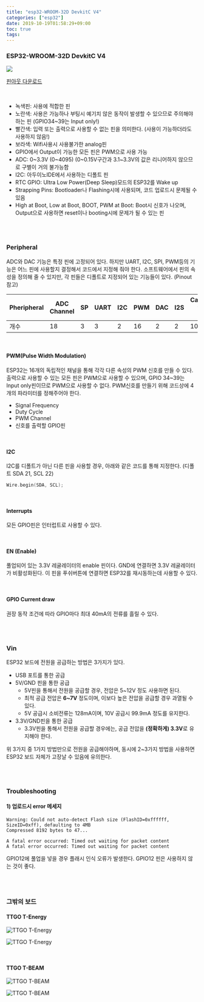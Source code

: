 ```yaml
---
title: "esp32-WROOM-32D DevkitC V4"
categories: ["esp32"]
date: 2019-10-19T01:58:29+09:00
toc: true
tags:
---
```


### ESP32-WROOM-32D DevkitC V4

![](/image/esp32-pinout.png)

[핀아웃 다운로드](/attach/ESP32-Pinout.hwp)

<br>

*   녹색핀: 사용에 적합한 핀
*   노란색: 사용은 가능하나 부팅시 예기치 않은 동작이 발생할 수 있으므로 주의해야 하는 핀 (GPIO34~39는 Input only!)
*   빨간색: 입력 또는 출력으로 사용할 수 없는 핀을 의미한다. (사용이 가능하더라도 사용하지 않음!)
*   보라색: Wifi사용시 사용불가한 analog핀
*   GPIO에서 Output이 가능한 모든 핀은 PWM으로 사용 가능
*   ADC: 0~3.3V (0~4095) (0~0.15V구간과 3.1~3.3V의 값은 리니어하지 않으므로 구별이 거의 불가능함
*   I2C: 아두이노IDE에서 사용하는 디폴트 핀
*   RTC GPIO: Ultra Low Power(Deep Sleep)모드의 ESP32를 Wake up
*   Strapping Pins: Bootloader나 Flashing시에 사용되며, 코드 업로드시 문제될 수 있음
*   High at Boot, Low at Boot, BOOT, PWM at Boot: Boot시 신호가 나오며, Output으로 사용하면 reset이나 booting시에 문제가 될 수 있는 핀

<br>

<br>

### Peripheral
ADC와 DAC 기능은 특정 핀에 고정되어 있다. 하지만 UART, I2C, SPI, PWM등의 기능은 어느 핀에 사용할지 결정해서 코드에서 지정해 줘야 한다. 소프트웨어에서 핀의 속성을 정의해 줄 수 있지만, 각 핀들은 디폴트로 지정되어 있는 기능들이 있다. (Pinout 참고)

| Pheripheral | ADC Channel | SP   | UART | I2C  | PWM  | DAC  | I2S  | Capacitive touch GPIO |
| ----------- | ----------- | ---- | ---- | ---- | ---- | ---- | ---- | --------------------- |
| 개수        | 18          | 3    | 3    | 2    | 16   | 2    | 2    | 10                    |

<br>


#### PWM(Pulse Width Modulation)
ESP32는 16개의 독립적인 채널을 통해 각각 다른 속성의 PWM 신호를 만들 수 있다. 출력으로 사용할 수 있는 모든 핀은 PWM으로 사용할 수 있으며, GPIO 34~39는 Input only핀이므로 PWM으로 사용할 수 없다. PWM신호를 만들기 위해 코드상에 4개의 파라미터를 정해주어야 한다.

*   Signal Frequency
*   Duty Cycle
*   PWM Channel
*   신호를 출력할 GPIO핀

<br>

#### I2C
I2C를 디폴트가 아닌 다른 핀을 사용할 경우, 아래와 같은 코드를 통해 지정한다. (디폴트 SDA 21, SCL 22)
```C
Wire.begin(SDA, SCL);
```

<br>

#### Interrupts
모든 GPIO핀은 인터럽트로 사용할 수 있다.

<br>

#### EN (Enable)
풀업되어 있는 3.3V 레귤레이터의 enable 핀이다. GND에 연결하면 3.3V 레귤레이터가 비활성화된다. 이 핀을 푸쉬버튼에 연결하면 ESP32를 재시동하는데 사용할 수 있다.

<br>

#### GPIO Current draw
권장 동작 조건에 따라 GPIO마다 최대 40mA의 전류를 흘릴 수 있다.

<br>

<br>

### Vin

ESP32 보드에 전원을 공급하는 방법은 3가지가 있다.

* USB 포트를 통한 공급
* 5V/GND 핀을 통한 공급
  * 5V핀을 통해서 전원을 공급할 경우, 전압은 5~12V 정도 사용하면 된다.
  * 최적 공급 전압은 **6~7V** 정도이며, 이보다 높은 전압을 공급할 경우 과열될 수 있다.
  * 5V 공급시 소비전류는 128mA이며, 10V 공급시 99.9mA 정도를 유지한다. 
* 3.3V/GND핀을 통한 공급
  * 3.3V핀을 통해서 전원을 공급할 경우에는, 공급 전압을 **(정확하게) 3.3V**로 유지해야 한다.

위 3가지 중 1가지 방법만으로 전원을 공급해야하며, 동시에 2~3가지 방법을 사용하면 ESP32 보드 자체가 고장날 수 있음에 유의한다.

<br>

<br>

### Troubleshooting

#### 1) 업로드시 error 메세지 

```
Warning: Could not auto-detect Flash size (FlashID=0xffffff, SizeID=0xff), defaulting to 4MB
Compressed 8192 bytes to 47...

A fatal error occurred: Timed out waiting for packet content
A fatal error occurred: Timed out waiting for packet content
```

GPIO12에 풀업을 넣을 경우 플래시 인식 오류가 발생한다. GPIO12 핀은 사용하지 않는 것이 좋다. 

<br>

<br>

### 그밖의 보드

#### TTGO T-Energy

![TTGO T-Energy](/image/TTGO-T-Energy01.jpg)

![TTGO T-Energy](/image/TTGO-T-Energy02.jpg)

<br>

#### TTGO T-BEAM

![TTGO T-BEAM](/image/TTGO-T-BEAM01.jpg)

![TTGO T-BEAM](/image/TTGO-T-BEAM02.jpg)